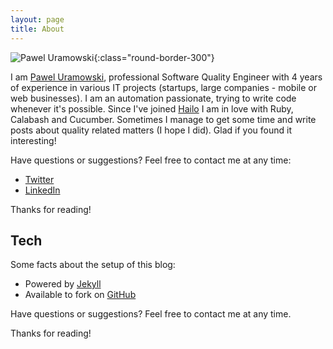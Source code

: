 ```yaml
---
layout: page
title: About
---
```


![Pawel Uramowski](../public/photo.jpg){:class="round-border-300"}


I am [Pawel Uramowski](http://uramowski.pl), professional Software Quality Engineer with 4 years of experience in various IT projects (startups, large companies - mobile or web businesses).
I am an automation passionate, trying to write code whenever it's possible. Since I've joined [Hailo](http://hailocab.com) I am in love with Ruby, Calabash and Cucumber.
Sometimes I manage to get some time and write posts about quality related matters (I hope I did). Glad if you found it interesting!

Have questions or suggestions? Feel free to contact me at any time:

* [Twitter](http://twitter.com/paweluramowski)
* [LinkedIn](https://www.linkedin.com/profile/view?id=201932972)
  
Thanks for reading!

## Tech

Some facts about the setup of this blog:

* Powered by [Jekyll](http://jekyllrb.com)
* Available to fork on [GitHub](https://github.com/paweluramowski)

Have questions or suggestions? Feel free to contact me at any time.

Thanks for reading!
